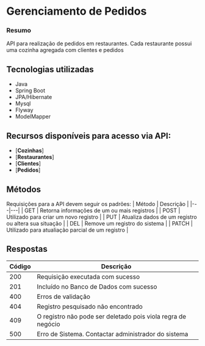 # Gerenciamento de Pedidos

### Resumo
API para realização de pedidos em restaurantes. Cada restaurante possui uma cozinha agregada com clientes e pedidos

## Tecnologias utilizadas
* Java
* Spring Boot
* JPA/Hibernate
* Mysql
* Flyway
* ModelMapper


## Recursos disponíveis para acesso via API:
* [**Cozinhas**]
* [**Restaurantes**]
* [**Clientes**]
* [**Pedidos**]


## Métodos
Requisições para a API devem seguir os padrões:
| Método | Descrição |
|---|---|
| GET | Retorna informações de um ou mais registros |
| POST | Utilizado para criar um novo registro |
| PUT | Atualiza dados de um registro ou altera sua situação |
| DEL | Remove um registro do sistema |
| PATCH | Utilizado para atualiação parcial de um registro |

## Respostas
| Código | Descrição |
|---|---|
| 200 | Requisição executada com sucesso |
| 201 | Incluído no Banco de Dados com sucesso |
| 400 | Erros de validação |
| 404 | Registro pesquisado não encontrado |
| 409 | O registro não pode ser deletado pois viola regra de negócio |
| 500 | Erro de Sistema. Contactar administrador do sistema |





